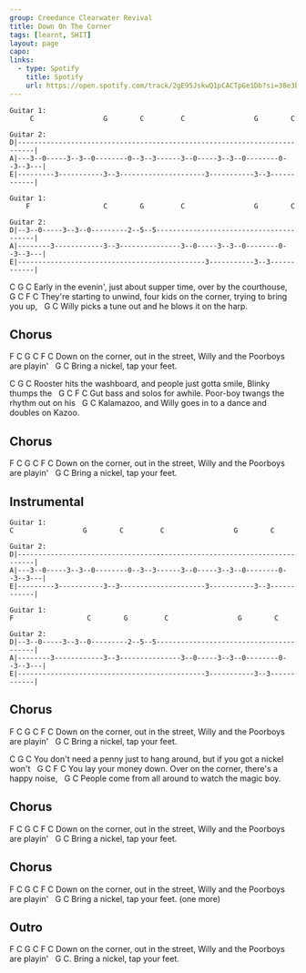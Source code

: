 ```yaml
---
group: Creedance Clearwater Revival
title: Down On The Corner
tags: [learnt, SHIT]
layout: page
capo: 
links: 
  - type: Spotify
    title: Spotify
    url: https://open.spotify.com/track/2gE95JskwQ1pCACTpGe1Db?si=38e3b19159984990
---
```


```chordpro
Guitar 1:
     C                 G        C         C                 G        C

Guitar 2:
D|--------------------------------------------------------------------------|
A|---3--0-----3--3--0--------0--3--3------3--0-----3--3--0--------0--3--3---|
E|---------3-----------3--3---------------------3-----------3--3------------|

Guitar 1:
    F                  C        G         C                 G        C

Guitar 2:
D|--3--0-----3--3--0---------2--5--5----------------------------------------|
A|--------3------------3--3---------------3--0-----3--3--0--------0--3--3---|
E|----------------------------------------------3-----------3--3------------|
```

C                     G                 C
Early in the evenin', just about supper time, over by the courthouse,
&nbsp;       G              C    F                        C
They're starting to unwind, four kids on the corner, trying to bring you up,
&nbsp;                             G               C
Willy picks a tune out and he blows it on the harp.

## Chorus

F           C       G          C                     F            C
Down on the corner, out in the street, Willy and the Poorboys are playin'
&nbsp;         G              C
Bring a nickel, tap your feet.

C                               G                 C
Rooster hits the washboard, and people just gotta smile, Blinky thumps the
&nbsp;            G         C       F                              C
Gut bass and solos for awhile. Poor-boy twangs the rhythm out on his
&nbsp;                                           G              C
Kalamazoo, and Willy goes in to a dance and doubles on Kazoo.

## Chorus

F           C       G          C                     F            C
Down on the corner, out in the street, Willy and the Poorboys are playin'
&nbsp;         G              C
Bring a nickel, tap your feet.

## Instrumental

```chordpro
Guitar 1:
C                 G        C         C                 G        C

Guitar 2:
D|--------------------------------------------------------------------------|
A|---3--0-----3--3--0--------0--3--3------3--0-----3--3--0--------0--3--3---|
E|---------3-----------3--3---------------------3-----------3--3------------|

Guitar 1:
F                  C        G         C                 G        C

Guitar 2:
D|--3--0-----3--3--0---------2--5--5----------------------------------------|
A|--------3------------3--3---------------3--0-----3--3--0--------0--3--3---|
E|----------------------------------------------3-----------3--3------------|
```

## Chorus

F           C       G          C                     F            C
Down on the corner, out in the street, Willy and the Poorboys are playin'
&nbsp;         G              C
Bring a nickel, tap your feet.

C                       G              C
You don't need a penny just to hang around, but if you got a nickel won't
&nbsp;    G             C      F                   C
You lay your money down.  Over on the corner, there's a happy noise,
&nbsp;                               G              C
People come from all around to watch the magic boy.

## Chorus

F           C       G          C                     F            C
Down on the corner, out in the street, Willy and the Poorboys are playin'
&nbsp;         G              C
Bring a nickel, tap your feet.

## Chorus

F           C       G          C                     F            C
Down on the corner, out in the street, Willy and the Poorboys are playin'
&nbsp;         G              C
Bring a nickel, tap your feet.  (one more)

## Outro

F           C       G          C                     F            C
Down on the corner, out in the street, Willy and the Poorboys are playin'
&nbsp;         G              C.
Bring a nickel, tap your feet.
